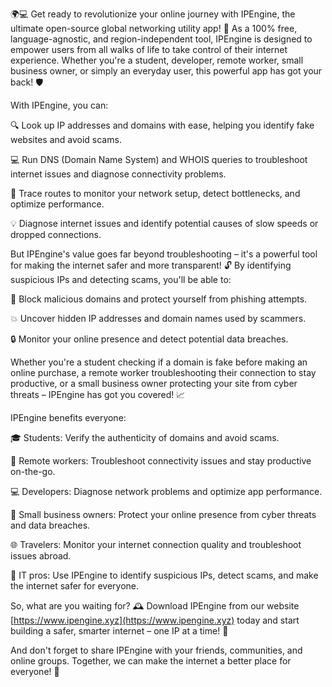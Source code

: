 🌍💻 Get ready to revolutionize your online journey with IPEngine, the ultimate open-source global networking utility app! 🚀 As a 100% free, language-agnostic, and region-independent tool, IPEngine is designed to empower users from all walks of life to take control of their internet experience. Whether you're a student, developer, remote worker, small business owner, or simply an everyday user, this powerful app has got your back! 🛡️

With IPEngine, you can:

🔍 Look up IP addresses and domains with ease, helping you identify fake websites and avoid scams.

💻 Run DNS (Domain Name System) and WHOIS queries to troubleshoot internet issues and diagnose connectivity problems.

📍 Trace routes to monitor your network setup, detect bottlenecks, and optimize performance.

💡 Diagnose internet issues and identify potential causes of slow speeds or dropped connections.

But IPEngine's value goes far beyond troubleshooting – it's a powerful tool for making the internet safer and more transparent! 🔓 By identifying suspicious IPs and detecting scams, you'll be able to:

🚫 Block malicious domains and protect yourself from phishing attempts.

💥 Uncover hidden IP addresses and domain names used by scammers.

🔒 Monitor your online presence and detect potential data breaches.

Whether you're a student checking if a domain is fake before making an online purchase, a remote worker troubleshooting their connection to stay productive, or a small business owner protecting your site from cyber threats – IPEngine has got you covered! 📈

IPEngine benefits everyone:

🎓 Students: Verify the authenticity of domains and avoid scams.

💼 Remote workers: Troubleshoot connectivity issues and stay productive on-the-go.

💻 Developers: Diagnose network problems and optimize app performance.

🏢 Small business owners: Protect your online presence from cyber threats and data breaches.

🌐 Travelers: Monitor your internet connection quality and troubleshoot issues abroad.

🤝 IT pros: Use IPEngine to identify suspicious IPs, detect scams, and make the internet safer for everyone.

So, what are you waiting for? 🕰️ Download IPEngine from our website [https://www.ipengine.xyz](https://www.ipengine.xyz) today and start building a safer, smarter internet – one IP at a time! 🚀

And don't forget to share IPEngine with your friends, communities, and online groups. Together, we can make the internet a better place for everyone! 🌟